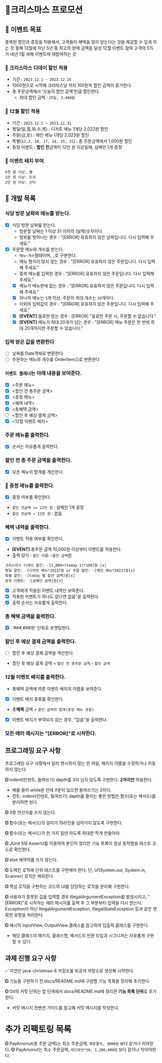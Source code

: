 # 🌟크리스마스 프로모션

## 🌟 이벤트 목표
중복된 할인과 증정을 허용해서, 고객들이 혜택을 많이 받는다는 것을 체감할 수 있게 하는 것
올해 12월에 지난 5년 중 최고의 판매 금액을 달성
12월 이벤트 참여 고객의 5%가 내년 1월 새해 이벤트에 재참여하는 것

### 🎄 크리스마스 디데이 할인 적용
- 기간 : ```2023.12.1 ~ 2023.12.25```
- 1000원으로 시작해 크리마스날 까지 100원씩 할인 금액이 증가한다.
- 총 주문금액에서 '오늘의 할인 금액'만큼 할인한다.
  - 최대 할인 금액 : ```25일, 3,400원```
### 🎄 12월 할인 적용
- 기간 : ```2023.12.1 ~ 2023.12.31```
- 평일(일,월,화,수,목) : 디저트 메뉴 1개당 2,023원 할인
- 주말(금,토) : 메인 메뉴 1개당 2,023원 할인
- 특별(```12.3, 10, 17, 24, 25, 31```) : 총 주문금액에서 1,000원 할인
- 증정 이벤트 : **할인 전**금액이 12만 원 이상일때, 샴페인 1개 증정
### 🎄 이벤트 배지 부여
    5천 원 이상: 별
    1만 원 이상: 트리
    2만 원 이상: 산타
## 🌟 개발 목록 
### 식당 방문 날짜와 메뉴를 받는다.
- [x] 식당 방문 날짜를 받는다.
  - 방문할 날짜는 1 이상 31 이하의 (달력)숫자이다.
  - 범위를 벗어나는 경우 : "[ERROR] 유효하지 않은 날짜입니다. 다시 입력해 주세요."
- [x] 주문할 메뉴와 개수를 받는다.
  - ```메뉴```-```개수```형태이며, ```,```로 구분한다.
  - 메뉴 형식이 맞지 않는 경우 : "[ERROR] 유효하지 않은 주문입니다. 다시 입력해 주세요."
  - 중복 메뉴를 입력한 경우 : "[ERROR] 유효하지 않은 주문입니다. 다시 입력해 주세요."
  - [x] 메뉴가 메뉴판에 없는 경우 : "[ERROR] 유효하지 않은 주문입니다. 다시 입력해 주세요."
  - [x] 하나의 메뉴는 ```1```개 이상, 주문의 최대 개수는 ```20```개이다.
  - 이외의 입력값의 경우 : "[ERROR] 유효하지 않은 주문입니다. 다시 입력해 주세요."
  - [x] **[EVENT]** 음료만 받는 경우 : [ERROR] "음료만 주문 시, 주문할 수 없습니다."
  - [x] **[EVENT]** 메뉴가 최대 20개가 넘는 경우 : "[ERROR] 메뉴 주문은 한 번에 최대 20개까지만 주문할 수 있습니다."
### 입력 받은 값을 변환한다
- [ ] 날짜를 Date객체로 변환한다
- [ ] 주문하는 메뉴와 개수를 OrderItem으로 변환한다
### ```이벤트 플래너```는 아래 내용을 보여준다.
- [x] <주문 메뉴>
- [x] <할인 전 총주문 금액>
- [x] <증정 메뉴>
- [x] <혜택 내역>
- [x] <총혜택 금액>
- [ ] <할인 후 예상 결제 금액>
- [x] <12월 이벤트 배지>

### 주문 메뉴를 출력한다.
- [x] 순서는 자유롭게 출력한다.
### 할인 전 총 주문 금액을 출력한다.
- [x] 모든 메뉴의 합계를 계산한다.
### 🍾 증정 메뉴를 출력한다.
- [x] 증정 여부를 확인한다.
- ```할인 전금액 >= 12만 원``` : 샴페인 1개 증정
- ```할인 전금액 < 12만 원``` : 없음
### 혜택 내역을 출력한다.
- [x] 이벤트 적용 여부를 확인한다.
- **[EVENT]** 총주문 금액 10,000원 이상부터 이벤트를 적용한다.
- 출력 양식 : ```할인 이름```: -```할인 금액```원
```
크리스마스 디데이 할인: -[1,000+(today-1)*100]원 [x]
평일 할인: -[디저트 메뉴*2023]원 or 주말 할인: -[메인 메뉴*2023]원[x]
특별 할인: -[today 별 할인 금액]원[x]
증정 이벤트: -[샴페인 금액]원[x]
``` 
- [x] 고객에게 적용된 이벤트 내역만 보여준다.
- [x] 적용된 이벤트가 하나도 없다면 없음"을 출력한다.
- [x] 출력 순서는 자유롭게 출력한다.
### 총 혜택 금액을 출력한다.
- [x] '###,###원' 단위로 포맷팅한다.
### 할인 후 예상 결제 금액을 출력한다.
- [ ] 할인 후 예상 결제 금액을 계산한다.
- 할인 후 예상 결제 금액 = ```할인 전 총주문 금액``` - ```할인 금액```
### 12월 이벤트 배지를 출력한다.
- 총혜택 금액에 따른 이벤트 배지의 이름을 보여준다.
- [x] 이벤트 배지 종류를 확인한다.
- 총**혜택** 금액 = ```할인 금액의 합계(증정 메뉴 포함)```
- [x] 이벤트 배지가 부여되지 않는 경우, "없음"을 출력한다.
### 모든 에러 메시지는 "[ERROR]"로 시작한다.

## 프로그래밍 요구 사항
프로그래밍 요구 사항에서 달리 명시하지 않는 한 파일, 패키지 이름을 수정하거나 이동하지 않는다.

❎ indent(인덴트, 들여쓰기) depth를 3이 넘지 않도록 구현한다. **2까지만** 허용한다.
- 예를 들어 while문 안에 if문이 있으면 들여쓰기는 2이다.
- 힌트: indent(인덴트, 들여쓰기) depth를 줄이는 좋은 방법은 함수(또는 메서드)를 분리하면 된다.

❎ 3항 연산자를 쓰지 않는다.

❎ 함수(또는 메서드)의 길이가 15라인을 넘어가지 않도록 구현한다.

❎ 함수(또는 메서드)가 한 가지 일만 하도록 최대한 작게 만들어라.

❎ JUnit 5와 AssertJ를 이용하여 본인이 정리한 기능 목록이 정상 동작함을 테스트 코드로 확인한다.

❎ else 예약어를 쓰지 않는다.

❎ 도메인 로직에 단위 테스트를 구현해야 한다. 단, UI(System.out, System.in, Scanner) 로직은 제외한다.

❎ 핵심 로직을 구현하는 코드와 UI를 담당하는 로직을 분리해 구현한다.

❎ 사용자가 잘못된 값을 입력할 경우 IllegalArgumentException를 발생시키고, "[ERROR]"로 시작하는 에러 메시지를 출력 후 그 부분부터 입력을 다시 받는다.
Exception이 아닌 IllegalArgumentException, IllegalStateException 등과 같은 명확한 유형을 처리한다.

❎ 예시의 InputView, OutputView 클래스를 참고하여 입출력 클래스를 구현한다.
- 해당 클래스의 패키지, 클래스명, 메서드의 반환 타입과 시그니처는 자유롭게 구현할 수 있다.

## 과제 진행 요구 사항
✅ 미션은 java-christmas-6 저장소를 비공개 저장소로 생성해 시작한다.

❎ 기능을 구현하기 전 docs/README.md에 구현할 기능 목록을 정리해 추가한다.

❎ Git의 커밋 단위는 앞 단계에서 docs/README.md에 정리한 **기능 목록 단위**로 추가한다.
- 커밋 메시지 컨벤션 가이드를 참고해 커밋 메시지를 작성한다.

# 추가 리팩토링 목록
❎ PayAmonut(총 주문 금액)는 최소 주문금액, ```제로콜라, 3000원``` 보다 같거나 커야한다.
❎ PayAmonut는 최소 주문금액, ```레드와인*20, 1,200,000원``` 보다 같거나 작아야한다.